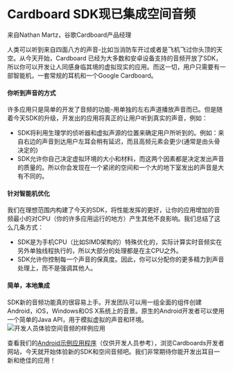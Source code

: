 # Cardboard SDK现已集成空间音频

来自Nathan Martz，谷歌Cardboard产品经理

人类可以听到来自四面八方的声音-比如当消防车开过或者是飞机飞过你头顶的天空。从今天开始，Cardboard 已经为大多数和安卓设备支持的音频开放了SDK，所以你可以开发让人同感身临其境的虚拟现实的应用。而这一切，用户只需要有一部智能机，一套常规的耳机和一个Google Cardboard。


#### 你听到声音的方式
许多应用只是简单的开发了音频的功能-用单独的左右声道播放声音而已。但是随着今天SDK的升级，开发出的应用将真正的让用户听到真实的声音，例如：
- SDK将利用生理学的侦听器和虚拟声源的位置来确定用户所听到的。例如：来自右边的声音到达用户左耳会稍有延迟，而且高频元素会更少(通常是由头骨决定的)
- SDK允许你自己决定虚拟环境的大小和材料，而这两个因素都是决定发出声音的质量的。所以你会发现在一个紧闭的空间和一个大的地下室发出的声音是大有不同的。


#### 针对智能机优化
我们在理想范围内构建了今天的SDK，将性能发挥的更好，让你的应用增加的音频最小的对CPU（你的许多应用运行的地方）产生其他不良影响。我们总结了这么几条方式：
- SDK是为手机CPU（比如SIMD架构的）特殊优化的，实际计算实时音频实在另外单独线程执行的，所以大部分的处理都是在主CPU之外。
- SDK允许你控制每一个声音的保真度。因此，你可以分配你的更多精力到声音处理上，而不是强调其他人。


#### 简单，本地集成
SDK新的音频功能真的很容易上手。开发团队可以用一组全面的组件创建Android，iOS，Windows和OS X系统上的音景。原生的Android开发者可以使用一个简单的Java API，用于模拟虚拟的声音和环境。
![开发人员体验空间音频的样例应用](http://2.bp.blogspot.com/-yH-RHvnjbNg/VpaEAv2xsPI/AAAAAAAABU8/E2bRFQmk5ug/s640/image00.png)

查看我们的[Android示例应用程序](https://github.com/googlesamples/cardboard-unity/blob/master/Samples/SpatialAudio/AudioSpaces.apk?raw=true)（仅供开发人员参考），浏览Cardboards开发者网站，今天就开始体验新的SDK和空间音频吧。我们非常期待你能开发出耳目一新和绝佳的应用！ 
